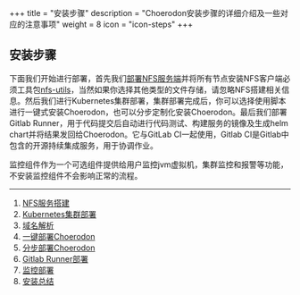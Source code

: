+++
title = "安装步骤"
description = "Choerodon安装步骤的详细介绍及一些对应的注意事项"
weight = 8
icon = "icon-steps"
+++

## 安装步骤

下面我们开始进行部署，首先我们[部署NFS服务端](./nfs/#nfs服务端安装及配置)并将所有节点安装NFS客户端必须工具包[nfs-utils](./nfs/#客户端挂载nfs服务器共享目录)，当然如果你选择其他类型的文件存储，请忽略NFS搭建相关信息。然后我们进行Kubernetes集群部署，集群部署完成后，你可以选择使用脚本进行一键式安装Choerodon，也可以分步定制化安装Choerodon。最后我们部署Gitlab Runner，用于代码提交后自动进行代码测试、构建服务的镜像及生成helm chart并将结果发回给Choerodon。它与GitLab CI一起使用，Gitlab CI是Gitlab中包含的开源持续集成服务，用于协调作业。

监控组件作为一个可选组件提供给用户监控jvm虚拟机，集群监控和报警等功能，不安装监控组件不会影响正常的流程。

---

1. [NFS服务搭建](./nfs)
1. [Kubernetes集群部署](./kubernetes)
1. [域名解析](./dns)
1. [一键部署Choerodon](./choerodon)
1. [分步部署Choerodon](./parts)
1. [Gitlab Runner部署](./gitlab-runner)
1. [监控部署](./monitoring)
1. [安装总结](./summary)
